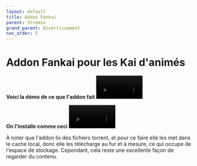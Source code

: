 ```yaml
---
layout: default
title: Addon Fankai
parent: Stremio
grand_parent: Divertissement
nav_order: 5
---
```


# Addon Fankai pour les Kai d'animés
**Voici la démo de ce que l'addon fait**
<video controls width="25%">
  <source src="{{ '/assets/videos/démo_fankai.mp4' | relative_url }}" type="video/mp4">
  Désolé, votre navigateur ne supporte pas les vidéos intégrées.
</video>

**On l'installe comme ceci**
<video controls width="25%">
  <source src="{{ '/assets/videos/installation_fankai.mp4' | relative_url }}" type="video/mp4">
  Désolé, votre navigateur ne supporte pas les vidéos intégrées.
</video>

À noter que l'addon lis des fichiers torrent, et pour ce faire elle les met dans le cache local, donc elle les télécharge au fur et à mesure, ce qui occupe de l'espace de stockage. Cependant, cela reste une excellente façon de regarder du contenu.